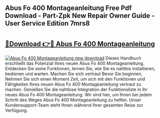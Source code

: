 ## Abus Fo 400 Montageanleitung Free Pdf Download - Part-Zpk New Repair Owner Guide - User Service Edition 7mrs8

# <h2><a href="http://df88v8z.blite.top/?on=Abus+Fo+400+Montageanleitung">🔗Download 👉🔴 Abus Fo 400 Montageanleitung</a></h2>

[![Abus Fo 400 Montageanleitung new download](https://i.imgur.com/lujVjoI.png)](http://df88v8z.blite.top/?on=Abus+Fo+400+Montageanleitung)
Dieses Handbuch erschließt das Potenzial Ihres neuen Abus Fo 400 Montageanleitung. Entdecken Sie seine Funktionen, lernen Sie, wie Sie es nahtlos installieren, bedienen und warten. Machen Sie sich vertraut Bevor Sie beginnen, Nehmen Sie sich einen Moment Zeit, um sich mit den Funktionen und Fähigkeiten Ihres neuen Abus Fo 400 Montageanleitung vertraut zu machen. Genießen Sie die nahtlose Integration der Funktionsliste in Ihr neues Abus Fo 400 Montageanleitung. Wir sind hier, um Ihnen bei jedem Schritt des Weges Abus Fo 400 Montageanleitung zu helfen. Unser Kundensupport-Team steht Ihnen während Ihrer gesamten Reise zur Verfügung.
